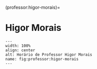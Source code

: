 (professor:higor-morais)=

# Higor Morais

```{figure} ../_static/img/professor/higor-morais.png
---
width: 100%
align: center
alt: Horário de Professor Higor Morais
name: fig:professor:higor-morais
---
```

